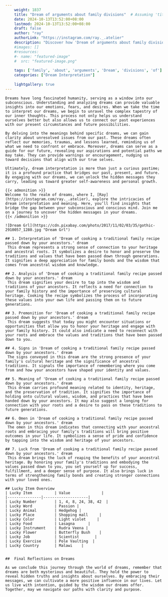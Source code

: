 ```yaml
---
    weight: 1837
    title: "Dream of arguments about family divisions"  # Assuming 'title' column exists
    date: 2024-10-13T13:52:00+08:00
    lastmod: 2024-10-13T13:52:00+08:00
    draft: false
    author: "ray"
    authorLink: "https://instagram.com/ray._.atelier"
    description: "Discover how 'Dream of arguments about family divisions' can interpret your future and uncover its significant meanings in your life."
    #images: []
    #resources:
    #- name: "featured-image"
    #  src: "featured-image.png"
    
    tags: ['family', 'about', 'arguments', 'Dream', 'divisions', 'of']
    categories: ["Dream Interpretation"]
    
    lightgallery: true
---
```

    
    Dreams have long fascinated humanity, serving as a window into our subconscious. Understanding and analyzing dreams can provide valuable insights into our emotions, fears, and desires. When we take the time to interpret our dreams, we begin to unravel the complex tapestry of our inner thoughts. This process not only helps us understand ourselves better but also allows us to connect our past experiences with our present circumstances and future possibilities.
    
    By delving into the meanings behind specific dreams, we can gain clarity about unresolved issues from our past. These dreams often reflect our memories, traumas, and lessons learned, reminding us of what we need to confront or embrace. Moreover, dreams can serve as a guide for our future, revealing our aspirations and potential paths we may take. They can provide warnings or encouragement, nudging us toward decisions that align with our true selves.
    
    Ultimately, dream interpretation is more than just a curious pastime; it is a profound practice that bridges our past, present, and future. By engaging with our dreams, we can unlock the hidden messages they carry, leading us toward greater self-awareness and personal growth.
    
    {{< admonition >}}
    Welcome to the realm of dreams, where I, [Ray](https://instagram.com/ray._.atelier), explore the intricacies of dream interpretation and meaning. Here, you’ll find insights that bridge the gap between your subconscious and conscious mind. Join me on a journey to uncover the hidden messages in your dreams.
    {{< /admonition >}}
    
    ![Dream Grl](https://cdn.pixabay.com/photo/2017/11/02/03/35/gothic-2910057_1280.jpg "Dream Grl")
    
    ## 1. Interpretation of 'Dream of cooking a traditional family recipe passed down by your ancestors.' dream
     This dream represents a strong sense of connection to your heritage and ancestral roots. It symbolizes a desire to honor and preserve the traditions and values that have been passed down through generations. It signifies a deep appreciation for family bonds and the wisdom that comes from ancestral wisdom and knowledge.
    
    ## 2. Analysis of 'Dream of cooking a traditional family recipe passed down by your ancestors.' dream
     This dream signifies your desire to tap into the wisdom and traditions of your ancestors. It reflects a need for connection to your family history and the importance of preserving cultural heritage. Cooking the recipe symbolizes the process of incorporating these values into your own life and passing them on to future generations.
    
    ## 3. Premonition for 'Dream of cooking a traditional family recipe passed down by your ancestors.' dream
     This dream suggests that today you might encounter situations or opportunities that allow you to honor your heritage and engage with your family history. It could also indicate a need to reconnect with your roots and embrace the values and traditions that have been passed down to you.
    
    ## 4. Signs in 'Dream of cooking a traditional family recipe passed down by your ancestors.' dream
     The signs conveyed in this dream are the strong presence of your family's cultural heritage and the significance of ancestral traditions. It signals the importance of remembering where you come from and how your ancestors have shaped your identity and values.
    
    ## 5. Meaning of 'Dream of cooking a traditional family recipe passed down by your ancestors.' dream
     This dream carries profound meaning related to identity, heritage, and the preservation of tradition. It signifies the importance of holding onto cultural values, wisdom, and practices that have been handed down by your ancestors. It may also suggest a longing for connection with your roots and a desire to pass on these traditions to future generations.
    
    ## 6. Omen in 'Dream of cooking a traditional family recipe passed down by your ancestors.' dream
     The omen in this dream indicates that connecting with your ancestral roots and embracing your family's traditions will bring positive outcomes in your life. It symbolizes a sense of pride and confidence by tapping into the wisdom and heritage of your ancestors.
    
    ## 7. Luck from 'Dream of cooking a traditional family recipe passed down by your ancestors.' dream
     This dream brings the luck of reaping the benefits of your ancestral heritage. By honoring your family's traditions and embodying the values passed down to you, you set yourself up for success, fulfillment, and a deeper sense of purpose. It also brings luck in terms of strengthening family bonds and creating stronger connections with your loved ones.
    
    ## Lucky Item Overview
    | Lucky Item          | Value              |
    |---------------|--------------------|
    | Lucky Number        | 1, 4, 8, 24, 38, 42  |
    | Lucky Word          | Passion |
    | Lucky Animal        | Hedgehog |
    | Lucky Place         | Shopping mall     |
    | Lucky Color         | Light violet     |
    | Lucky Food          | Lasagna      |
    | Lucky Instrument    | Rudra Veena |
    | Lucky Flower        | Butterfly Bush    |
    | Lucky Job           | Scientist       |
    | Lucky Exercise      | Pole Vaulting  |
    | Lucky Country       | Malawi    |
    
    
    ##  Final Reflections on Dreams
    
    As we conclude this journey through the world of dreams, remember that dreams are both mysterious and beautiful. They hold the power to reveal hidden truths and insights about ourselves. By embracing their messages, we can cultivate a more positive influence in our lives. Let us live with intention, guided by the wisdom our dreams offer. Together, may we navigate our paths with clarity and purpose.
    
